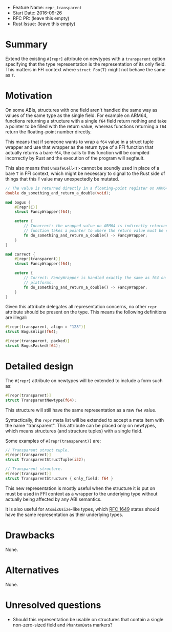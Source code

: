 - Feature Name: `repr_transparent`
- Start Date: 2016-09-26
- RFC PR: (leave this empty)
- Rust Issue: (leave this empty)

# Summary
[summary]: #summary

Extend the existing `#[repr]` attribute on newtypes with a `transparent` option
specifying that the type representation is the representation of its only field.
This matters in FFI context where `struct Foo(T)` might not behave the same
as `T`.


# Motivation
[motivation]: #motivation

On some ABIs, structures with one field aren't handled the same way as values of
the same type as the single field. For example on ARM64, functions returning
a structure with a single `f64` field return nothing and take a pointer to be
filled with the return value, whereas functions returning a `f64` return the
floating-point number directly.

This means that if someone wants to wrap a `f64` value in a struct tuple
wrapper and use that wrapper as the return type of a FFI function that actually
returns a bare `f64`, the calls to this function will be compiled incorrectly
by Rust and the execution of the program will segfault.

This also means that `UnsafeCell<T>` cannot be soundly used in place of a
bare `T` in FFI context, which might be necessary to signal to the Rust side
of things that this `T` value may unexpectedly be mutated.

```c
// The value is returned directly in a floating-point register on ARM64.
double do_something_and_return_a_double(void);
```

```rust
mod bogus {
    #[repr(C)]
    struct FancyWrapper(f64);

    extern {
        // Incorrect: the wrapped value on ARM64 is indirectly returned and the
        // function takes a pointer to where the return value must be stored.
        fn do_something_and_return_a_double() -> FancyWrapper;
    }
}

mod correct {
    #[repr(transparent)]
    struct FancyWrapper(f64);

    extern {
        // Correct: FancyWrapper is handled exactly the same as f64 on all
        // platforms.
        fn do_something_and_return_a_double() -> FancyWrapper;
    }
}
```

Given this attribute delegates all representation concerns, no other `repr`
attribute should be present on the type. This means the following definitions
are illegal:

```rust
#[repr(transparent, align = "128")]
struct BogusAlign(f64);

#[repr(transparent, packed)]
struct BogusPacked(f64);
```

# Detailed design
[design]: #detailed-design

The `#[repr]` attribute on newtypes will be extended to include a form such as:

```rust
#[repr(transparent)]
struct TransparentNewtype(f64);
```

This structure will still have the same representation as a raw `f64` value.

Syntactically, the `repr` meta list will be extended to accept a meta item
with the name "transparent". This attribute can be placed only on newtypes,
which means structures (and structure tuples) with a single field.

Some examples of `#[repr(transparent)]` are:

```rust
// Transparent struct tuple.
#[repr(transparent)]
struct TransparentStructTuple(i32);

// Transparent structure.
#[repr(transparent)]
struct TransparentStructure { only_field: f64 }
```

This new representation is mostly useful when the structure it is put on must be
used in FFI context as a wrapper to the underlying type without actually being
affected by any ABI semantics.

It is also useful for `AtomicUsize`-like types, which [RFC 1649] states should
have the same representation as their underlying types.

[RFC 1649]: https://github.com/rust-lang/rfcs/pull/1649

# Drawbacks
[drawbacks]: #drawbacks

None.

# Alternatives
[alternatives]: #alternatives

None.

# Unresolved questions
[unresolved]: #unresolved-questions

* Should this representation be usable on structures that contain a single
  non-zero-sized field and `PhantomData` markers?
